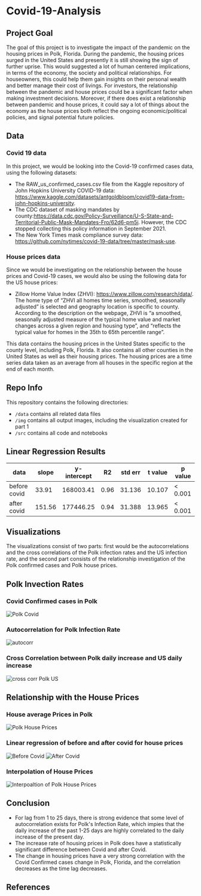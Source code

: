 # Covid-19-Analysis

## Project Goal
The goal of this project is to investigate the impact of the pandemic on the housing prices in Polk, Florida. During the pandemic, the housing prices surged in the United States and presently it is still showing the sign of further uprise. This would suggested a lot of human centered implications, in terms of the economy, the society and political relationships. For houseowners, this could help them gain insights on their personal wealth and better manage their cost of livings. For investors, the relationship between the pandemic and house prices could be a significant factor when making investment decisions. Moreover, if there does exist a relationship between pandemic and house prices, it could say a lot of things about the economy as the house prices both reflect the ongoing economic/political policies, and signal potential future policies.

## Data
### Covid 19 data
In this project, we would be looking into the Covid-19 confirmed cases data, using the following datasets:
- The RAW_us_confirmed_cases.csv file from the Kaggle repository of John Hopkins University COVID-19 data: https://www.kaggle.com/datasets/antgoldbloom/covid19-data-from-john-hopkins-university.
- The CDC dataset of masking mandates by county:https://data.cdc.gov/Policy-Surveillance/U-S-State-and-Territorial-Public-Mask-Mandates-Fro/62d6-pm5i. However, the CDC stopped collecting this policy information in September 2021.
- The New York Times mask compliance survey data: https://github.com/nytimes/covid-19-data/tree/master/mask-use. 

### House prices data
Since we would be investigating on the relationship between the house prices and Covid-19 cases, we would also be using the following data for the US house prices:
- Zillow Home Value Index (ZHVI): https://www.zillow.com/research/data/. The home type of “ZHVI all homes time series, smoothed, seasonally adjusted” is selected and geography location is specific to county. According to the description on the webpage, ZHVI is “a smoothed, seasonally adjusted measure of the typical home value and market changes across a given region and housing type”, and “reflects the typical value for homes in the 35th to 65th percentile range”.

This data contains the housing prices in the United States specific to the county level, including Polk, Florida. It also contains all other counties in the United States as well as their housing prices. The housing prices are a time series data taken as an average from all houses in the specific region at the end of each month. 

## Repo Info
This repository contains the following directories:
- `/data` contains all related data files
- `/img` contains all output images, including the visualization created for part 1
- `/src` contains all code and notebooks

## Linear Regression Results
| data | slope | y-intercept | R2 | std err | t value | p value |
| ---- | ----- | ----------- | -- | ------- | ------- | ------- |
| before covid | 33.91 | 168003.41 | 0.96 | 31.136 | 10.107 |  < 0.001 |
| after covid | 151.56 | 177446.25 | 0.94 | 31.388 | 13.965 | < 0.001 |


## Visualizations
The visualizations consist of two parts: first would be the autocorrelations and the cross correlations of the Polk infection rates and the US infection rate, and the second part consists of the relationship investigation of the Polk confirmed cases and Polk house prices.

## Polk Invection Rates
### Covid Confirmed cases in Polk
![Polk Covid](https://github.com/MatthewChau99/Covid-19-Analysis/blob/master/img/polk%20covid.png)

### Autocorrelation for Polk Infection Rate
![autocorr](https://github.com/MatthewChau99/Covid-19-Analysis/blob/master/img/auto_corr_polk.png)

### Cross Correlation between Polk daily increase and US daily increase
![cross corr Polk US](https://github.com/MatthewChau99/Covid-19-Analysis/blob/master/img/cross_corr_polk_us.png)


## Relationship with the House Prices
### House average Prices in Polk
![Polk House Prices](https://github.com/MatthewChau99/Covid-19-Analysis/blob/master/img/house%20avg%20prices.png)

### Linear regression of before and after covid for house prices
![Before Covid](https://github.com/MatthewChau99/Covid-19-Analysis/blob/master/img/lr_bef.png)
![After Covid](https://github.com/MatthewChau99/Covid-19-Analysis/blob/master/img/lr_aft.png)

### Interpolation of House Prices
![Interpoaltion of Polk House Prices](https://github.com/MatthewChau99/Covid-19-Analysis/blob/master/img/interpolation.png)

## Conclusion
- For lag from 1 to 25 days, there is strong evidence that some level of autocorrelation exists for Polk's Infection Rate, which impies that the daily increase of the past 1-25 days are highly correlated to the daily increase of the present day.
- The increase rate of housing prices in Polk does have a statistically significant difference between Covid and after Covid.
- The change in housing prices have a very strong correlation with the Covid Confirmed cases change in Polk, Florida, and the correlation decreases as the time lag decreases.

## References
